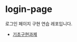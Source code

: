 # login-page
로그인 페이지 구현 연습 레포입니다.

- [기초구현과제](https://yeodahui.github.io/log-in-page/%EA%B8%B0%EC%B4%88%20%EA%B5%AC%ED%98%84%20%EA%B3%BC%EC%A0%9C/weniv-log-in.html)

